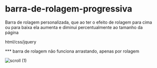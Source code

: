# barra-de-rolagem-progressiva
Barra de rolagem personalizada, que ao ter o efeito de rolagem para cima ou para baixa ela aumenta e diminui percentualmente ao tamanho da página


html/css/jquery

*** barra de rolagem não funciona arrastando, apenas por rolagem


![scroll (1)](https://user-images.githubusercontent.com/46541402/75494710-94d4d300-599b-11ea-8213-cf820ad0f4cc.gif)
